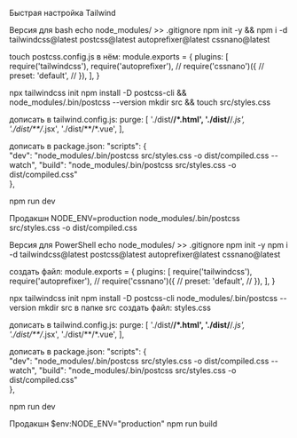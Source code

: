 Быстрая настройка Tailwind

Версия для bash
echo node_modules/ >> .gitignore
npm init -y && npm i -d tailwindcss@latest postcss@latest autoprefixer@latest cssnano@latest

touch postcss.config.js
в нём:
module.exports = {
  plugins: [
    require('tailwindcss'),
    require('autoprefixer'),
    // require('cssnano')({
    //   preset: 'default',
    // }),
  ],
}

npx tailwindcss init
npm install -D postcss-cli && node_modules/.bin/postcss --version
mkdir src && touch src/styles.css

дописать в tailwind.config.js:
  purge: [
    './dist/**/*.html',
    './dist/**/*.js',
    './dist/**/*.jsx',
    './dist/**/*.vue',
  ],

дописать в package.json:
  "scripts": {    
    "dev": "node_modules/.bin/postcss src/styles.css -o dist/compiled.css --watch",
    "build": "node_modules/.bin/postcss src/styles.css -o dist/compiled.css"      
  },

npm run dev

Продакшн
NODE_ENV=production node_modules/.bin/postcss src/styles.css -o dist/compiled.css



Версия для PowerShell
echo node_modules/ >> .gitignore
npm init -y 
npm i -d tailwindcss@latest postcss@latest autoprefixer@latest cssnano@latest

создать файл:
module.exports = {
  plugins: [
    require('tailwindcss'),
    require('autoprefixer'),
    // require('cssnano')({
    //   preset: 'default',
    // }),
  ],
}

npx tailwindcss init
npm install -D postcss-cli 
node_modules/.bin/postcss --version
mkdir src 
в папке src создать файл:
styles.css


дописать в tailwind.config.js:
  purge: [
    './dist/**/*.html',
    './dist/**/*.js',
    './dist/**/*.jsx',
    './dist/**/*.vue',
  ],

дописать в package.json:
  "scripts": {    
    "dev": "node_modules/.bin/postcss src/styles.css -o dist/compiled.css --watch",
    "build": "node_modules/.bin/postcss src/styles.css -o dist/compiled.css"     
  },


npm run dev

Продакшн
$env:NODE_ENV="production" 
npm run build
